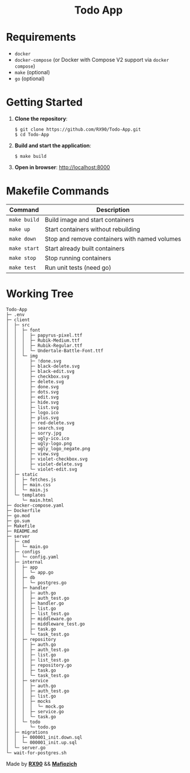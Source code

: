 <h1 align="center">Todo App</h1>

# Requirements

- `docker`
- `docker-compose` (or Docker with Compose V2 support via `docker compose`)
- `make` (optional)
- `go` (optional)

# Getting Started

1. **Clone the repository**:

   ```
   $ git clone https://github.com/RX90/Todo-App.git
   $ cd Todo-App
   ```

2. **Build and start the application**:

   ```
   $ make build
   ```

3. **Open in browser**: [http://localhost:8000](http://localhost:8000)

# Makefile Commands

| Command      | Description                                   |
| ------------ | --------------------------------------------- |
| `make build` | Build image and start containers              |
| `make up`    | Start containers without rebuilding           |
| `make down`  | Stop and remove containers with named volumes |
| `make start` | Start already built containers                |
| `make stop`  | Stop running containers                       |
| `make test`  | Run unit tests (need go)                      |

# Working Tree

    Todo-App
    ├─ .env
    ├─ client
    │  ├─ src
    │  │  ├─ font
    │  │  │  ├─ papyrus-pixel.ttf
    │  │  │  ├─ Rubik-Medium.ttf
    │  │  │  ├─ Rubik-Regular.ttf
    │  │  │  └─ Undertale-Battle-Font.ttf
    │  │  └─ img
    │  │     ├─ !done.svg
    │  │     ├─ black-delete.svg
    │  │     ├─ black-edit.svg
    │  │     ├─ checkbox.svg
    │  │     ├─ delete.svg
    │  │     ├─ done.svg
    │  │     ├─ dots.svg
    │  │     ├─ edit.svg
    │  │     ├─ hide.svg
    │  │     ├─ list.svg
    │  │     ├─ logo.ico
    │  │     ├─ plus.svg
    │  │     ├─ red-delete.svg
    │  │     ├─ search.svg
    │  │     ├─ sorry.jpg
    │  │     ├─ ugly-ico.ico
    │  │     ├─ ugly-logo.png
    │  │     ├─ ugly_logo_negate.png
    │  │     ├─ view.svg
    │  │     ├─ violet-checkbox.svg
    │  │     ├─ violet-delete.svg
    │  │     └─ violet-edit.svg
    │  ├─ static
    │  │  ├─ fetches.js
    │  │  ├─ main.css
    │  │  └─ main.js
    │  └─ templates
    │     └─ main.html
    ├─ docker-compose.yaml
    ├─ Dockerfile
    ├─ go.mod
    ├─ go.sum
    ├─ Makefile
    ├─ README.md
    ├─ server
    │  ├─ cmd
    │  │  └─ main.go
    │  ├─ configs
    │  │  └─ config.yaml
    │  ├─ internal
    │  │  ├─ app
    │  │  │  └─ app.go
    │  │  ├─ db
    │  │  │  └─ postgres.go
    │  │  ├─ handler
    │  │  │  ├─ auth.go
    │  │  │  ├─ auth_test.go
    │  │  │  ├─ handler.go
    │  │  │  ├─ list.go
    │  │  │  ├─ list_test.go
    │  │  │  ├─ middleware.go
    │  │  │  ├─ middleware_test.go
    │  │  │  ├─ task.go
    │  │  │  └─ task_test.go
    │  │  ├─ repository
    │  │  │  ├─ auth.go
    │  │  │  ├─ auth_test.go
    │  │  │  ├─ list.go
    │  │  │  ├─ list_test.go
    │  │  │  ├─ repository.go
    │  │  │  ├─ task.go
    │  │  │  └─ task_test.go
    │  │  ├─ service
    │  │  │  ├─ auth.go
    │  │  │  ├─ auth_test.go
    │  │  │  ├─ list.go
    │  │  │  ├─ mocks
    │  │  │  │  └─ mock.go
    │  │  │  ├─ service.go
    │  │  │  └─ task.go
    │  │  └─ todo
    │  │     └─ todo.go
    │  ├─ migrations
    │  │  ├─ 000001_init.down.sql
    │  │  └─ 000001_init.up.sql
    │  └─ server.go
    └─ wait-for-postgres.sh

Made by **[RX90](https://github.com/RX90)** && **[Mafiozich](https://github.com/Mafiozich)**